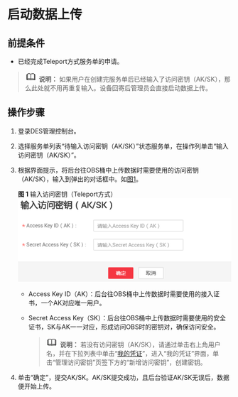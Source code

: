 # 启动数据上传<a name="des_01_0024"></a>

## 前提条件<a name="zh-cn_topic_0097288934_section9405143635612"></a>

-   已经完成Teleport方式服务单的申请。

>![](public_sys-resources/icon-note.gif) **说明：** 
>如果用户在创建完服务单后已经输入了访问密钥（AK/SK），那么此处就不用再重复输入。设备回寄后管理员会直接启动数据上传。

## 操作步骤<a name="zh-cn_topic_0097288934_section381632945813"></a>

1.  登录DES管理控制台。
2.  选择服务单列表“待输入访问密钥（AK/SK）”状态服务单，在操作列单击“输入访问密钥（AK/SK）”。
3.  根据界面提示，将后台往OBS桶中上传数据时需要使用的访问密钥（AK/SK），输入到弹出的对话框中。如[图1](#zh-cn_topic_0097288934_fig4199122815117)。

    **图 1**  输入访问密钥（Teleport方式）<a name="zh-cn_topic_0097288934_fig4199122815117"></a>  
    ![](figures/输入访问密钥（Teleport方式）.png "输入访问密钥（Teleport方式）")

    -   Access Key ID（AK）：后台往OBS桶中上传数据时需要使用的接入证书，一个AK对应唯一用户。
    -   Secret Access Key（SK）：后台往OBS桶中上传数据时需要使用的安全证书，SK与AK一一对应，形成访问OBS时的密钥对，确保访问安全。

        >![](public_sys-resources/icon-note.gif) **说明：** 
        >若没有访问密钥（AK/SK），请通过单击右上角用户名，并在下拉列表中单击“[我的凭证](https://console.huaweicloud.com/iam/?locale=zh-cn#/mine/apiCredential)”，进入“我的凭证”界面，单击“管理访问密钥”页签下方的“新增访问密钥”，创建密钥。


4.  单击“确定”，提交AK/SK。AK/SK提交成功，且后台验证AK/SK无误后，数据便开始上传。

